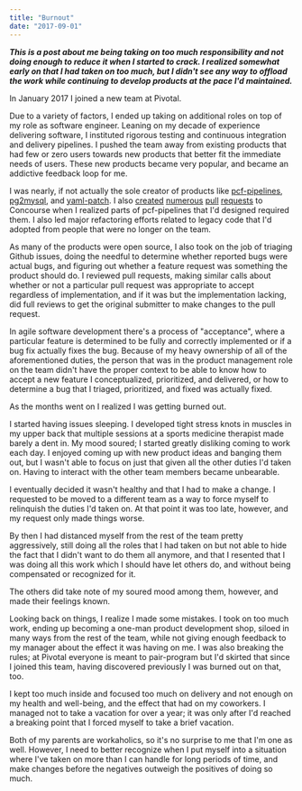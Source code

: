 ```yaml
---
title: "Burnout"
date: "2017-09-01"
---
```

***This is a post about me being taking on too much responsibility and not doing enough to reduce it when I started to crack. I realized somewhat early on that I had taken on too much, but I didn't see any way to offload the work while continuing to develop products at the pace I'd maintained.***

In January 2017 I joined a new team at Pivotal.

Due to a variety of factors, I ended up taking on additional roles on top of my role as software engineer. Leaning on my decade of experience delivering software, I instituted rigorous testing and continuous integration and delivery pipelines. I pushed the team away from existing products that had few or zero users towards new products that better fit the immediate needs of users. These new products became very popular, and became an addictive feedback loop for me.

I was nearly, if not actually the sole creator of products like [pcf-pipelines](https://github.com/pivotal-cf/pcf-pipelines), [pg2mysql](https://github.com/pivotal-cf/pg2mysql), and [yaml-patch](https://github.com/krishicks/yaml-patch). I also [created](https://github.com/concourse/s3-resource/pull/75) [numerous](https://github.com/concourse/s3-resource/pull/78) [pull](https://github.com/concourse/fly/pull/171) [requests](https://github.com/concourse/atc/pull/190) to Concourse when I realized parts of pcf-pipelines that I'd designed required them. I also led major refactoring efforts related to legacy code that I'd adopted from people that were no longer on the team.

As many of the products were open source, I also took on the job of triaging Github issues, doing the needful to determine whether reported bugs were actual bugs, and figuring out whether a feature request was something the product should do. I reviewed pull requests, making similar calls about whether or not a particular pull request was appropriate to accept regardless of implementation, and if it was but the implementation lacking, did full reviews to get the original submitter to make changes to the pull request.

In agile software development there's a process of "acceptance", where a particular feature is determined to be fully and correctly implemented or if a bug fix actually fixes the bug. Because of my heavy ownership of all of the aforementioned duties, the person that was in the product management role on the team didn't have the proper context to be able to know how to accept a new feature I conceptualized, prioritized, and delivered, or how to determine a bug that I triaged, prioritized, and fixed was actually fixed.

As the months went on I realized I was getting burned out.

I started having issues sleeping. I developed tight stress knots in muscles in my upper back that multiple sessions at a sports medicine therapist made barely a dent in. My mood soured; I started greatly disliking coming to work each day. I enjoyed coming up with new product ideas and banging them out, but I wasn't able to focus on just that given all the other duties I'd taken on. Having to interact with the other team members became unbearable.

I eventually decided it wasn't healthy and that I had to make a change. I requested to be moved to a different team as a way to force myself to relinquish the duties I'd taken on. At that point it was too late, however, and my request only made things worse.

By then I had distanced myself from the rest of the team pretty aggressively, still doing all the roles that I had taken on but not able to hide the fact that I didn't want to do them all anymore, and that I resented that I was doing all this work which I should have let others do, and without being compensated or recognized for it.

The others did take note of my soured mood among them, however, and made their feelings known.

Looking back on things, I realize I made some mistakes. I took on too much work, ending up becoming a one-man product development shop, siloed in many ways from the rest of the team, while not giving enough feedback to my manager about the effect it was having on me. I was also breaking the rules; at Pivotal everyone is meant to pair-program but I'd skirted that since I joined this team, having discovered previously I was burned out on that, too.

I kept too much inside and focused too much on delivery and not enough on my health and well-being, and the effect that had on my coworkers. I managed not to take a vacation for over a year; it was only after I'd reached a breaking point that I forced myself to take a brief vacation.

Both of my parents are workaholics, so it's no surprise to me that I'm one as well. However, I need to better recognize when I put myself into a situation where I've taken on more than I can handle for long periods of time, and make changes before the negatives outweigh the positives of doing so much.
